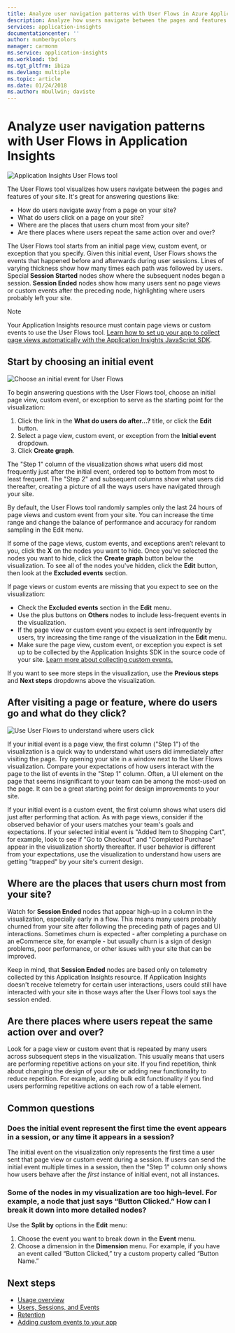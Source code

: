 ```yaml
---
title: Analyze user navigation patterns with User Flows in Azure Application Insights | Microsoft docs
description: Analyze how users navigate between the pages and features of your web app.
services: application-insights
documentationcenter: ''
author: numberbycolors
manager: carmonm
ms.service: application-insights
ms.workload: tbd
ms.tgt_pltfrm: ibiza
ms.devlang: multiple
ms.topic: article
ms.date: 01/24/2018
ms.author: mbullwin; daviste
---
```


# Analyze user navigation patterns with User Flows in Application Insights

![Application Insights User Flows tool](./media/app-insights-usage-flows/00001-flows.png)

The User Flows tool visualizes how users navigate between the pages and features of your site. It's great for answering questions like:

* How do users navigate away from a page on your site?
* What do users click on a page on your site?
* Where are the places that users churn most from your site?
* Are there places where users repeat the same action over and over?

The User Flows tool starts from an initial page view, custom event, or exception that you specify. Given this initial event, User Flows shows the events that happened before and afterwards during user sessions. Lines of varying thickness show how many times each path was followed by users. Special **Session Started** nodes show where the subsequent nodes began a session. **Session Ended** nodes show how many users sent no page views or custom events after the preceding node, highlighting where users probably left your site.

> [!NOTE]
> Your Application Insights resource must contain page views or custom events to use the User Flows tool. [Learn how to set up your app to collect page views automatically with the Application Insights JavaScript SDK](app-insights-javascript.md).
>
>

## Start by choosing an initial event

![Choose an initial event for User Flows](./media/app-insights-usage-flows/00002-flows-initial-event.png)

To begin answering questions with the User Flows tool, choose an initial page view, custom event, or exception to serve as the starting point for the visualization:

1. Click the link in the **What do users do after...?** title, or click the **Edit** button.
2. Select a page view, custom event, or exception from the **Initial event** dropdown.
3. Click **Create graph**.

The "Step 1" column of the visualization shows what users did most frequently just after the initial event, ordered top to bottom from most to least frequent. The "Step 2" and subsequent columns show what users did thereafter, creating a picture of all the ways users have navigated through your site.

By default, the User Flows tool randomly samples only the last 24 hours of page views and custom event from your site. You can increase the time range and change the balance of performance and accuracy for random sampling in the Edit menu.

If some of the page views, custom events, and exceptions aren’t relevant to you, click the **X** on the nodes you want to hide. Once you've selected the nodes you want to hide, click the **Create graph** button below the visualization. To see all of the nodes you've hidden, click the **Edit** button, then look at the **Excluded events** section.

If page views or custom events are missing that you expect to see on the visualization:

* Check the **Excluded events** section in the **Edit** menu.
* Use the plus buttons on **Others** nodes to include less-frequent events in the visualization.
* If the page view or custom event you expect is sent infrequently by users, try increasing the time range of the visualization in the **Edit** menu.
* Make sure the page view, custom event, or exception you expect is set up to be collected by the Application Insights SDK in the source code of your site. [Learn more about collecting custom events.](app-insights-api-custom-events-metrics.md)

If you want to see more steps in the visualization, use the **Previous steps** and **Next steps** dropdowns above the visualization.

## After visiting a page or feature, where do users go and what do they click?

![Use User Flows to understand where users click](./media/app-insights-usage-flows/00003-flows-one-step.png)

If your initial event is a page view, the first column ("Step 1") of the visualization is a quick way to understand what users did immediately after visiting the page. Try opening your site in a window next to the User Flows visualization. Compare your expectations of how users interact with the page to the list of events in the "Step 1" column. Often, a UI element on the page that seems insignificant to your team can be among the most-used on the page. It can be a great starting point for design improvements to your site.

If your initial event is a custom event, the first column shows what users did just after performing that action. As with page views, consider if the observed behavior of your users matches your team's goals and expectations. If your selected initial event is "Added Item to Shopping Cart", for example, look to see if "Go to Checkout" and "Completed Purchase" appear in the visualization shortly thereafter. If user behavior is different from your expectations, use the visualization to understand how users are getting "trapped" by your site's current design.

## Where are the places that users churn most from your site?

Watch for **Session Ended** nodes that appear high-up in a column in the visualization, especially early in a flow. This means many users probably churned from your site after following the preceding path of pages and UI interactions. Sometimes churn is expected - after completing a purchase on an eCommerce site, for example - but usually churn is a sign of design problems, poor performance, or other issues with your site that can be improved.

Keep in mind, that **Session Ended** nodes are based only on telemetry collected by this Application Insights resource. If Application Insights doesn't receive telemetry for certain user interactions, users could still have interacted with your site in those ways after the User Flows tool says the session ended.

## Are there places where users repeat the same action over and over?

Look for a page view or custom event that is repeated by many users across subsequent steps in the visualization. This usually means that users are performing repetitive actions on your site. If you find repetition, think about changing the design of your site or adding new functionality to reduce repetition. For example, adding bulk edit functionality if you find users performing repetitive actions on each row of a table element.

## Common questions

### Does the initial event represent the first time the event appears in a session, or any time it appears in a session?

The initial event on the visualization only represents the first time a user sent that page view or custom event during a session. If users can send the initial event multiple times in a session, then the "Step 1" column only shows how users behave after the *first* instance of initial event, not all instances.

### Some of the nodes in my visualization are too high-level. For example, a node that just says “Button Clicked.” How can I break it down into more detailed nodes?

Use the **Split by** options in the **Edit** menu:

1. Choose the event you want to break down in the **Event** menu.
2. Choose a dimension in the **Dimension** menu. For example, if you have an event called “Button Clicked,” try a custom property called “Button Name.”

## Next steps

* [Usage overview](app-insights-usage-overview.md)
* [Users, Sessions, and Events](app-insights-usage-segmentation.md)
* [Retention](app-insights-usage-retention.md)
* [Adding custom events to your app](app-insights-api-custom-events-metrics.md)